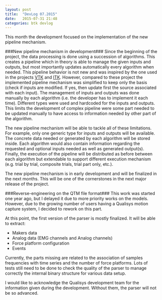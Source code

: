 ```yaml
---
layout: post
title:  "DevLog 07.2015"
date:   2015-07-31 21:48
categories: btk devlog
---
```


This month the development focused on the implementation of the new pipeline mechanism.<!--more-->

###New pipeline mechanism in development###
Since the beginning of the project, the data processing is done using a succession of algorithms. This creates a pipeline which in theory is able to manage the given inputs and outputs, but most importantly updates automatically every algorithm when needed. This pipeline behavior is not new and was inspired by the one used in the projects [VTK] and [ITK]. However, compared to these project the implemented pipeline mechanism was simplified to keep only the basis (check if inputs are modified. If yes, then update first the source associated with each input). The management of inputs and outputs was done manually by each algorithm (i.e. the developer has to implement it each time). Different types were used and hardcoded for the inputs and outputs. This limits the development of complex pipeline were some part needed to be updated manually to have access to information needed by other part of the algorithm.

The new pipeline mechanism will be able to tackle all of these limitations. For example, only one generic type for inputs and outputs will be available. The concrete data needed or generated by each algorithm will be stored inside. Each algorithm would also contain information regarding the requested and optional inputs needed as well as generated output(s). Finally, the execution of the pipeline will be distributed as before between each algorithm but extendable to support different execution mechanism (e.g. trial by trial, composite trials, trial part only, etc.).

The new pipeline mechanism is in early development and will be finalized in the next months. This will be one of the cornerstones in the next major release of the project.

###Reverse-engineering on the QTM file format###
This work was started one year ago, but I delayed it due to more priority works on the models. However, due to the growing number of users having a Qualisys motion capture system, I decided to rework on this part.

At this point, the first version of the parser is mostly finalized. It will be able to extract:

  - Makers data
  - Analog data (EMG channels and Analog channels)
  - Force platform configuration
  - Events

Currently, the parts missing are related to the association of samples frequencies with time series and the number of force platforms. Lots of tests still need to be done to check the quality of the parser to manage correctly the internal binary structure for various data setup.
 
I would like to acknowledge the Qualisys development team for the information given during the development. Without them, the parser will not be so advanced.

[Qualisys]: http://www.qualisys.com
[VTK]: http://www.vtk.org
[ITK]: http://www.itk.org